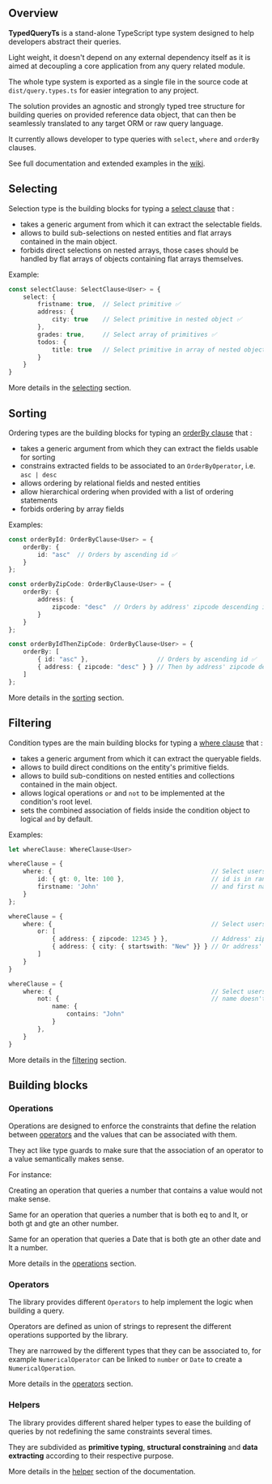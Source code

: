 ## Overview

**TypedQueryTs** is a stand-alone TypeScript type system designed to help developers abstract their queries.

Light weight, it doesn't depend on any external dependency itself as it is aimed at decoupling a core application from any query related module.

The whole type system is exported as a single file in the source code at `dist/query.types.ts` for easier integration to any project.

The solution provides an agnostic and strongly typed tree structure for building queries on provided reference data object, that can then be seamlessly translated to any target ORM or raw query language.

It currently allows developer to type queries with `select`, `where` and `orderBy` clauses.

See full documentation and extended examples in the [wiki](https://github.com/VictorFouquet/TypedQueryTS/wiki/Home).

## Selecting

Selection type is the building blocks for typing a [select clause](https://github.com/VictorFouquet/TypedQueryTS/wiki/Selecting#select-clause) that :

- takes a generic argument from which it can extract the selectable fields.
- allows to build sub-selections on nested entities and flat arrays contained in the main object.
- forbids direct selections on nested arrays, those cases should be handled by flat arrays of objects containing flat arrays themselves.

Example:

```typescript
const selectClause: SelectClause<User> = {
    select: {
        fristname: true,  // Select primitive ✅
        address: {
            city: true    // Select primitive in nested object ✅
        },
        grades: true,     // Select array of primitives ✅
        todos: {
            title: true   // Select primitive in array of nested objects ✅
        }
    }
}
```

More details in the [selecting](https://github.com/VictorFouquet/TypedQueryTS/wiki/Selecting) section.

## Sorting

Ordering types are the building blocks for typing an [orderBy clause](https://github.com/VictorFouquet/TypedQueryTS/wiki/Sorting#orderby-clause) that :

- takes a generic argument from which they can extract the fields usable for sorting
- constrains extracted fields to be associated to an `OrderByOperator`, i.e. `asc | desc`
- allows ordering by relational fields and nested entities
- allow hierarchical ordering when provided with a list of ordering statements
- forbids ordering by array fields

Examples:

```typescript
const orderById: OrderByClause<User> = {
    orderBy: {
        id: "asc"  // Orders by ascending id ✅
    }
};

const orderByZipCode: OrderByClause<User> = {
    orderBy: {
        address: {
            zipcode: "desc"  // Orders by address' zipcode descending id ✅
        }
    }
};

const orderByIdThenZipCode: OrderByClause<User> = {
    orderBy: [
        { id: "asc" },                   // Orders by ascending id ✅
        { address: { zipcode: "desc" } } // Then by address' zipcode descending id ✅
    ]
};
```

More details in the [sorting](https://github.com/VictorFouquet/TypedQueryTS/wiki/Sorting) section.

## Filtering

Condition types are the main building blocks for typing a [where clause](https://github.com/VictorFouquet/TypedQueryTS/wiki/Filtering#where-clause) that :

- takes a generic argument from which it can extract the queryable fields.
- allows to build direct conditions on the entity's primitive fields.
- allows to build sub-conditions on nested entities and collections contained in the main object.
- allows logical operations `or` and `not` to be implemented at the condition's root level.
- sets the combined association of fields inside the condition object to logical `and` by default.

Examples:

```typescript
let whereClause: WhereClause<User> 

whereClause = {
    where: {                                            // Select users whose :
        id: { gt: 0, lte: 100 },                        // id is in range ]0, 100] ✅
        firstname: 'John'                               // and first name is John ✅
    }
};

whereClause = {
    where: {                                            // Select users whose :
        or: [
            { address: { zipcode: 12345 } },            // Address' zipcode is 123456 ✅
            { address: { city: { startswith: "New" }} } // Or address' city starts with "New" ✅
        ]
    }
}

whereClause = {
    where: {                                            // Select users whose :
        not: {                                          // name doesn't contain "John" ✅
            name: {
                contains: "John"
            }
        }, 
    }
}
```

More details in the [filtering](https://github.com/VictorFouquet/TypedQueryTS/wiki/Filtering) section.

## Building blocks

### Operations

Operations are designed to enforce the constraints that define the relation between [operators](https://github.com/VictorFouquet/TypedQueryTS/wiki/Operator) and the values that can be associated with them.

They act like type guards to make sure that the association of an operator to a value semantically makes sense.

For instance:

Creating an operation that queries a number that contains a value would not make sense.

Same for an operation that queries a number that is both eq to and lt, or both gt and gte an other number.

Same for an operation that queries a Date that is both gte an other date and lt a number.

More details in the [operations](https://github.com/VictorFouquet/TypedQueryTS/wiki/Operations) section.

### Operators

The library provides different `Operators` to help implement the logic when building a query.

Operators are defined as union of strings to represent the different operations supported by the library.

They are narrowed by the different types that they can be associated to, for example `NumericalOperator` can be linked to `number` or `Date` to create a `NumericalOperation`.

More details in the [operators](https://github.com/VictorFouquet/TypedQueryTS/wiki/Operator) section.

### Helpers

The library provides different shared helper types to ease the building of queries by not redefining the same constraints several times.

They are subdivided as **primitive typing**, **structural constraining** and **data extracting** according to their respective purpose.

More details in the [helper](https://github.com/VictorFouquet/TypedQueryTS/wiki/Helper-types) section of the documentation.
